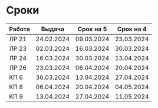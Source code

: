 # Сроки
| Работа | Выдача     | Срок на 5   | Срок на 4   |
|--------|------------|-------------|-------------|
| ЛР 21  | 24.02.2024 | 09.03.2024  | 23.03.2024  |
| ЛР 23  | 02.03.2024 | 16.03.2024  | 30.03.2024  |
| ЛР 24  | 16.03.2024 | 30.03.2024  | 13.04.2024  |
| ЛР 26  | 23.03.2024 | 06.04.2024  | 20.04.2024  |
| КП 6   | 30.03.2024 | 13.04.2024  | 27.04.2024  |
| КП 8   | 06.04.2024 | 20.04.2024  | 04.05.2024  |
| КП 9   | 13.04.2024 | 27.04.2024  | 11.05.2024  |
